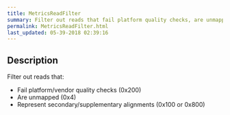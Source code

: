 ```yaml
---
title: MetricsReadFilter
summary: Filter out reads that fail platform quality checks, are unmapped and represent secondary/supplementary alignments
permalink: MetricsReadFilter.html
last_updated: 05-39-2018 02:39:16
---
```



## Description

Filter out reads that:

 <ul>
     <li>Fail platform/vendor quality checks (0x200)</li>
     <li>Are unmapped (0x4)</li>
     <li>Represent secondary/supplementary alignments (0x100 or 0x800)</li>
 </ul>

